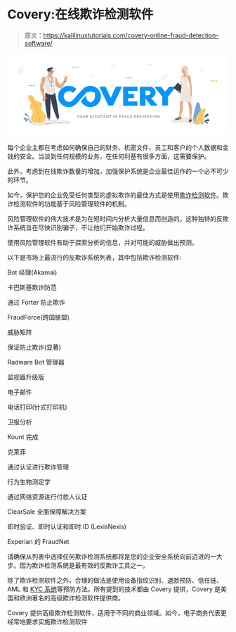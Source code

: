 # Covery:在线欺诈检测软件

> 原文：<https://kalilinuxtutorials.com/covery-online-fraud-detection-software/>

[![](img/aa62527f3bb7697ae70c996e9d7b0d9c.png)](https://blogger.googleusercontent.com/img/a/AVvXsEgtGHJ_aQsSqQzqiZir9ngT6oJsag52QngriljN6KCxxsJ8wI2mfEvEZATMHYSr0MCkuBYEpJ9k-aRQGFpxAXbPxuW9uTq2gsHlvkvEXVGFSbWW1fORQ0EUlL_WHo18SkOdu1Bw2JkHdY5jJThNA8IfNWJX050uEBxemiqYnNDcPRvTcXdAHIkbeeAWxA=s16000)

每个企业主都在考虑如何确保自己的财务、机密文件、员工和客户的个人数据和金钱的安全。当谈到任何规模的业务，在任何利基有很多方面，这需要保护。

此外，考虑到在线欺诈数量的增加，加强保护系统是企业最佳运作的一个必不可少的环节。

如今，保护您的企业免受任何类型的虚拟欺诈的最佳方式是使用[欺诈检测软件](https://covery.ai)。欺诈检测软件的功能基于风险管理软件的机制。

风险管理软件的伟大技术是为在短时间内分析大量信息而创造的。这种独特的反欺诈系统旨在尽快识别骗子，不让他们开始欺诈过程。

使用风险管理软件有助于探索分析的信息，并对可能的威胁做出预测。

以下是市场上最流行的反欺诈系统列表，其中包括欺诈检测软件:

Bot 经理(Akamai)

卡巴斯基欺诈防范

通过 Forter 防止欺诈

FraudForce(跨国联盟)

威胁矩阵

保证防止欺诈(显著)

Radware Bot 管理器

监视器升级版

电子邮件

电话打印(针式打印机)

卫报分析

Kount 完成

克莱菲

通过认证进行欺诈管理

行为生物测定学

通过网络资源进行付款人认证

ClearSale 全面保障解决方案

即时验证、即时认证和即时 ID (LexisNexis)

Experian 的 FraudNet

请确保从列表中选择任何欺诈检测系统都将是您的企业安全系统向前迈进的一大步。因为欺诈检测系统是最有效的反欺诈工具之一。

除了欺诈检测软件之外，合理的做法是使用设备指纹识别、退款预防、信任链、AML 和 [KYC 系统](https://covery.ai/products/kyc/)等预防方法。所有提到的技术都由 Covery 提供，Covery 是美国和欧洲著名的高级欺诈检测软件提供商。

Covery 提供高级欺诈检测软件，适用于不同的商业领域。如今，电子商务代表更经常地要求实施欺诈检测软件